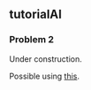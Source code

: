 ## tutorialAI
### Problem 2

Under construction. 

Possible using [this](https://github.com/jwasham/google-interview-university).
